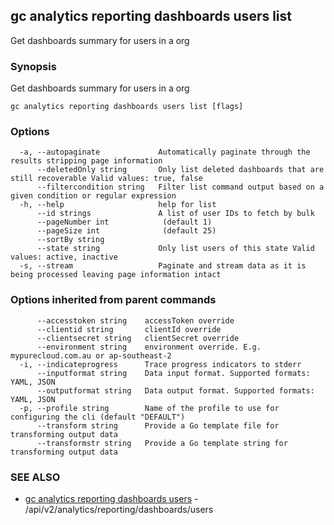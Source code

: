 ## gc analytics reporting dashboards users list

Get dashboards summary for users in a org

### Synopsis

Get dashboards summary for users in a org

```
gc analytics reporting dashboards users list [flags]
```

### Options

```
  -a, --autopaginate             Automatically paginate through the results stripping page information
      --deletedOnly string       Only list deleted dashboards that are still recoverable Valid values: true, false
      --filtercondition string   Filter list command output based on a given condition or regular expression
  -h, --help                     help for list
      --id strings               A list of user IDs to fetch by bulk
      --pageNumber int            (default 1)
      --pageSize int              (default 25)
      --sortBy string            
      --state string             Only list users of this state Valid values: active, inactive
  -s, --stream                   Paginate and stream data as it is being processed leaving page information intact
```

### Options inherited from parent commands

```
      --accesstoken string    accessToken override
      --clientid string       clientId override
      --clientsecret string   clientSecret override
      --environment string    environment override. E.g. mypurecloud.com.au or ap-southeast-2
  -i, --indicateprogress      Trace progress indicators to stderr
      --inputformat string    Data input format. Supported formats: YAML, JSON
      --outputformat string   Data output format. Supported formats: YAML, JSON
  -p, --profile string        Name of the profile to use for configuring the cli (default "DEFAULT")
      --transform string      Provide a Go template file for transforming output data
      --transformstr string   Provide a Go template string for transforming output data
```

### SEE ALSO

* [gc analytics reporting dashboards users](gc_analytics_reporting_dashboards_users.html)	 - /api/v2/analytics/reporting/dashboards/users


